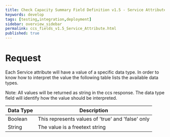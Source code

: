 ```yaml
---
title: Check Capacity Summary Field Definition v1.5 - Service Attribute Overview
keywords: develop
tags: [testing,integration,deployment]
sidebar: overview_sidebar
permalink: ccs_fields_v1.5_Service_Attribute.html
published: true
---
```


# Request 
Each Service attribute will have a value of a specific data type.  In order to know how to interpret the value the following table lists the available data types.

Note: All values will be returned as string in the ccs response.  The data type field will identify how the value should be interpreted.

| **Data Type**    | **Description**    |
|-----------------|----------------|
|Boolean	  | This represents values of 'true' and 'false' only |
|String     |	The value is a freetext string |

